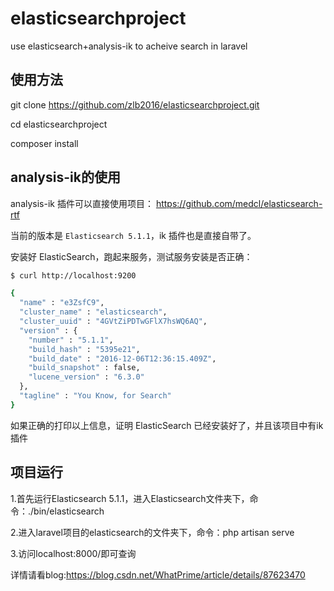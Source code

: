 # elasticsearchproject
use elasticsearch+analysis-ik to acheive search in laravel
## 使用方法
git clone https://github.com/zlb2016/elasticsearchproject.git

cd elasticsearchproject

composer install

## analysis-ik的使用
 analysis-ik 插件可以直接使用项目： https://github.com/medcl/elasticsearch-rtf

当前的版本是 `Elasticsearch 5.1.1`，ik 插件也是直接自带了。

安装好 ElasticSearch，跑起来服务，测试服务安装是否正确：

```bash
$ curl http://localhost:9200

{
  "name" : "e3ZsfC9",
  "cluster_name" : "elasticsearch",
  "cluster_uuid" : "4GVtZiPDTwGFlX7hsWQ6AQ",
  "version" : {
    "number" : "5.1.1",
    "build_hash" : "5395e21",
    "build_date" : "2016-12-06T12:36:15.409Z",
    "build_snapshot" : false,
    "lucene_version" : "6.3.0"
  },
  "tagline" : "You Know, for Search"
}
```
如果正确的打印以上信息，证明 ElasticSearch 已经安装好了，并且该项目中有ik 插件
## 项目运行
1.首先运行Elasticsearch 5.1.1，进入Elasticsearch文件夹下，命令：./bin/elasticsearch

2.进入laravel项目的elasticsearch的文件夹下，命令：php artisan serve

3.访问localhost:8000/即可查询

详情请看blog:https://blog.csdn.net/WhatPrime/article/details/87623470


